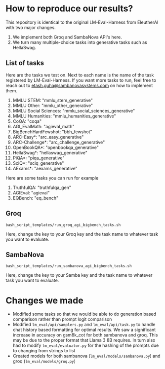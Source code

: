 # How to reproduce our results?

This repository is identical to the original LM-Eval-Harness from EleutherAI with two major changes. 
1. We implement both Groq and SambaNova API's here.
2. We turn many multiple-choice tasks into generative tasks such as HellaSwag.

## List of tasks

Here are the tasks we test on. Next to each name is the name of the task registered by LM-Eval-Harness. If you want more tasks to run, feel free to reach out to etash.guha@sambanovasystems.com on how to implement them. 

1. MMLU STEM: "mmlu_stem_generative"
2. MMLU Other: "mmlu_other_generative" 
3. MMLU Social Sciences: "mmlu_social_sciences_generative"
4. MMLU Humanities: "mmlu_humanities_generative"
5. CoQA: "coqa"
6. AGI_EvalMath: "agieval_math"
7. BigBenchHardFewshot: "bbh_fewshot"
8. ARC-Easy*: "arc_easy_generative"
9. ARC-Challenge*: "arc_challenge_generative"
10. OpenBookQA*: "openbookqa_generative"
11. HellaSwag*: "hellaswag_generative"
12. PiQA*: "piqa_generative"
13. SciQ*: "sciq_generative"
14. AExams*: "aexams_generative"

Here are some tasks you can run for example
1. TruthfulQA: "truthfulqa_gen"
2. AGIEval: "agieval"
3. EQBench: "eq_bench"


## Groq

```
bash_script_templates/run_groq_agi_bigbench_tasks.sh
```

Here, change the key to your Groq key and the task name to whatever task you want to evaluate.

## SambaNova

```
bash_script_templates/run_sambanova_agi_bigbench_tasks.sh
```

Here, change the key to your Samba key and the task name to whatever task you want to evaluate.


# Changes we made

* Modified some tasks so that we would be able to do generation based comparison rather than prompt logit comparison
* Modified `lm_eval/api/samplers.py` and `lm_eval/api/task.py` to handle chat history based formatting for optimal results. We saw a significant increase in accuracy on gsm8k_cot for both sambanova and groq. This may be due to the proper format that Llama 3 8B requires. In turn also had to modify `lm_eval/evaluator.py` for the hashing of the prompts due to changing from strings to list
* Created models for both sambanova (`lm_eval/models/sambanova.py`) and groq (`lm_eval/models/groq.py`)
